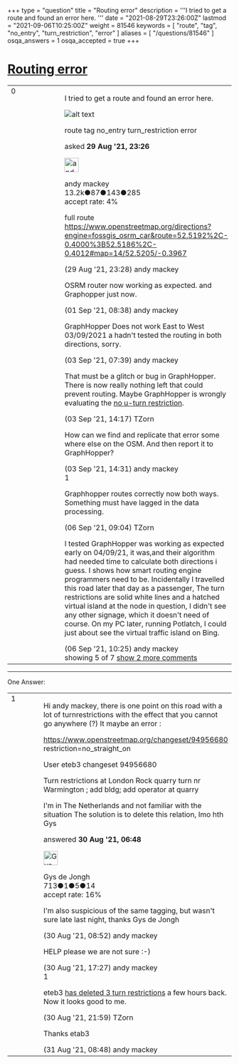 +++
type = "question"
title = "Routing error"
description = '''I tried to get a route and found an error here.  '''
date = "2021-08-29T23:26:00Z"
lastmod = "2021-09-06T10:25:00Z"
weight = 81546
keywords = [ "route", "tag", "no_entry", "turn_restriction", "error" ]
aliases = [ "/questions/81546" ]
osqa_answers = 1
osqa_accepted = true
+++

<div class="headNormal">

# [Routing error](/questions/81546/routing-error)

</div>

<div id="main-body">

<div id="askform">

<table id="question-table" style="width:100%;">
<colgroup>
<col style="width: 50%" />
<col style="width: 50%" />
</colgroup>
<tbody>
<tr>
<td style="width: 30px; vertical-align: top"><div class="vote-buttons">
<span id="post-81546-upvote" class="ajax-command post-vote up" rel="nofollow" title="I like this post (click again to cancel)"> </span>
<div id="post-81546-score" class="post-score" title="current number of votes">
0
</div>
<span id="post-81546-downvote" class="ajax-command post-vote down" rel="nofollow" title="I dont like this post (click again to cancel)"> </span> <span id="favorite-mark" class="ajax-command favorite-mark" rel="nofollow" title="mark/unmark this question as favorite (click again to cancel)"> </span>
<div id="favorite-count" class="favorite-count">
&#10;</div>
</div></td>
<td><div id="item-right">
<div class="question-body">
<p>I tried to get a route and found an error here.</p>
<p><img src="https://help.openstreetmap.org/upfiles/Routing_Error.JPG" alt="alt text" /></p>
</div>
<div id="question-tags" class="tags-container tags">
<span class="post-tag tag-link-route" rel="tag" title="see questions tagged &#39;route&#39;">route</span> <span class="post-tag tag-link-tag" rel="tag" title="see questions tagged &#39;tag&#39;">tag</span> <span class="post-tag tag-link-no_entry" rel="tag" title="see questions tagged &#39;no_entry&#39;">no_entry</span> <span class="post-tag tag-link-turn_restriction" rel="tag" title="see questions tagged &#39;turn_restriction&#39;">turn_restriction</span> <span class="post-tag tag-link-error" rel="tag" title="see questions tagged &#39;error&#39;">error</span>
</div>
<div id="question-controls" class="post-controls">
&#10;</div>
<div class="post-update-info-container">
<div class="post-update-info post-update-info-user">
<p>asked <strong>29 Aug '21, 23:26</strong></p>
<img src="https://secure.gravatar.com/avatar/efa7ca36d4499200879223dc5ad5ecac?s=32&amp;d=identicon&amp;r=g" class="gravatar" width="32" height="32" alt="andy%20mackey&#39;s gravatar image" />
<p><span>andy mackey</span><br />
<span class="score" title="13238 reputation points"><span>13.2k</span></span><span title="87 badges"><span class="badge1">●</span><span class="badgecount">87</span></span><span title="143 badges"><span class="silver">●</span><span class="badgecount">143</span></span><span title="285 badges"><span class="bronze">●</span><span class="badgecount">285</span></span><br />
<span class="accept_rate" title="Rate of the user&#39;s accepted answers">accept rate:</span> <span title="andy mackey has 37 accepted answers">4%</span></p>
</img>
</div>
</div>
<div id="comments-container-81546" class="comments-container">
<span id="81547"></span>
<div id="comment-81547" class="comment">
<div id="post-81547-score" class="comment-score">
&#10;</div>
<div class="comment-text">
<p>full route <a href="https://www.openstreetmap.org/directions?engine=fossgis_osrm_car&amp;route=52.5192%2C-0.4000%3B52.5186%2C-0.4012#map=14/52.5205/-0.3967">https://www.openstreetmap.org/directions?engine=fossgis_osrm_car&amp;route=52.5192%2C-0.4000%3B52.5186%2C-0.4012#map=14/52.5205/-0.3967</a></p>
</div>
<div id="comment-81547-info" class="comment-info">
<span class="comment-age">(29 Aug '21, 23:28)</span> <span class="comment-user userinfo">andy mackey</span>
</div>
</div>
<span id="81595"></span>
<div id="comment-81595" class="comment">
<div id="post-81595-score" class="comment-score">
&#10;</div>
<div class="comment-text">
<p>OSRM router now working as expected. and Graphopper just now.</p>
</div>
<div id="comment-81595-info" class="comment-info">
<span class="comment-age">(01 Sep '21, 08:38)</span> <span class="comment-user userinfo">andy mackey</span>
</div>
</div>
<span id="81608"></span>
<div id="comment-81608" class="comment">
<div id="post-81608-score" class="comment-score">
&#10;</div>
<div class="comment-text">
<p>GraphHopper Does not work East to West 03/09/2021 a hadn't tested the routing in both directions, sorry.</p>
</div>
<div id="comment-81608-info" class="comment-info">
<span class="comment-age">(03 Sep '21, 07:39)</span> <span class="comment-user userinfo">andy mackey</span>
</div>
</div>
<span id="81610"></span>
<div id="comment-81610" class="comment">
<div id="post-81610-score" class="comment-score">
&#10;</div>
<div class="comment-text">
<p>That must be a glitch or bug in GraphHopper. There is now really nothing left that could prevent routing. Maybe GraphHopper is wrongly evaluating the <a href="https://www.openstreetmap.org/relation/11956814">no u-turn restriction</a>.</p>
</div>
<div id="comment-81610-info" class="comment-info">
<span class="comment-age">(03 Sep '21, 14:17)</span> <span class="comment-user userinfo">TZorn</span>
</div>
</div>
<span id="81611"></span>
<div id="comment-81611" class="comment not_top_scorer">
<div id="post-81611-score" class="comment-score">
&#10;</div>
<div class="comment-text">
<p>How can we find and replicate that error some where else on the OSM. And then report it to GraphHopper?</p>
</div>
<div id="comment-81611-info" class="comment-info">
<span class="comment-age">(03 Sep '21, 14:31)</span> <span class="comment-user userinfo">andy mackey</span>
</div>
</div>
<span id="81631"></span>
<div id="comment-81631" class="comment">
<div id="post-81631-score" class="comment-score">
1
</div>
<div class="comment-text">
<p>Graphhopper routes correctly now both ways. Something must have lagged in the data processing.</p>
</div>
<div id="comment-81631-info" class="comment-info">
<span class="comment-age">(06 Sep '21, 09:04)</span> <span class="comment-user userinfo">TZorn</span>
</div>
</div>
<span id="81633"></span>
<div id="comment-81633" class="comment not_top_scorer">
<div id="post-81633-score" class="comment-score">
&#10;</div>
<div class="comment-text">
<p>I tested GraphHopper was working as expected early on 04/09/21, it was,and their algorithm had needed time to calculate both directions i guess. I shows how smart routing engine programmers need to be. Incidentally I travelled this road later that day as a passenger, The turn restrictions are solid white lines and a hatched virtual island at the node in question, I didn't see any other signage, which it doesn't need of course. On my PC later, running Potlatch, I could just about see the virtual traffic island on Bing.</p>
</div>
<div id="comment-81633-info" class="comment-info">
<span class="comment-age">(06 Sep '21, 10:25)</span> <span class="comment-user userinfo">andy mackey</span>
</div>
</div>
</div>
<div id="comment-tools-81546" class="comment-tools">
<span class="comments-showing"> showing 5 of 7 </span> <a href="#" class="show-all-comments-link">show 2 more comments</a>
</div>
<div class="clear">
&#10;</div>
<div id="comment-81546-form-container" class="comment-form-container">
&#10;</div>
<div class="clear">
&#10;</div>
</div></td>
</tr>
</tbody>
</table>

------------------------------------------------------------------------

<div class="tabBar">

<span id="sort-top"></span>

<div class="headQuestions">

One Answer:

</div>

</div>

<span id="81557"></span>

<div id="answer-container-81557" class="answer accepted-answer">

<table style="width:100%;">
<colgroup>
<col style="width: 50%" />
<col style="width: 50%" />
</colgroup>
<tbody>
<tr>
<td style="width: 30px; vertical-align: top"><div class="vote-buttons">
<span id="post-81557-upvote" class="ajax-command post-vote up" rel="nofollow" title="I like this post (click again to cancel)"> </span>
<div id="post-81557-score" class="post-score" title="current number of votes">
1
</div>
<span id="post-81557-downvote" class="ajax-command post-vote down" rel="nofollow" title="I dont like this post (click again to cancel)"> </span> <span class="accept-answer on" rel="nofollow" title="andy mackey has selected this answer as the correct answer"> </span>
</div></td>
<td><div class="item-right">
<div class="answer-body">
<p>Hi andy mackey, there is one point on this road with a lot of turnrestrictions with the effect that you cannot go anywhere (?) It maybe an error :</p>
<p><a href="https://www.openstreetmap.org/changeset/94956680">https://www.openstreetmap.org/changeset/94956680</a> restriction=no_straight_on</p>
<p>User eteb3 changeset 94956680</p>
<p>Turn restrictions at London Rock quarry turn nr Warmington ; add bldg; add operator at quarry</p>
<p>I'm in The Netherlands and not familiar with the situation The solution is to delete this relation, Imo hth Gys</p>
</div>
<div class="answer-controls post-controls">
&#10;</div>
<div class="post-update-info-container">
<div class="post-update-info post-update-info-user">
<p>answered <strong>30 Aug '21, 06:48</strong></p>
<img src="https://secure.gravatar.com/avatar/5c3b258ebdc5943f1ab6008f146e7f7c?s=32&amp;d=identicon&amp;r=g" class="gravatar" width="32" height="32" alt="Gys%20de%20Jongh&#39;s gravatar image" />
<p><span>Gys de Jongh</span><br />
<span class="score" title="713 reputation points">713</span><span title="1 badges"><span class="badge1">●</span><span class="badgecount">1</span></span><span title="5 badges"><span class="silver">●</span><span class="badgecount">5</span></span><span title="14 badges"><span class="bronze">●</span><span class="badgecount">14</span></span><br />
<span class="accept_rate" title="Rate of the user&#39;s accepted answers">accept rate:</span> <span title="Gys de Jongh has 5 accepted answers">16%</span></p>
</div>
</div>
<div id="comments-container-81557" class="comments-container">
<span id="81559"></span>
<div id="comment-81559" class="comment">
<div id="post-81559-score" class="comment-score">
&#10;</div>
<div class="comment-text">
<p>I'm also suspicious of the same tagging, but wasn't sure late last night, thanks Gys de Jongh</p>
</div>
<div id="comment-81559-info" class="comment-info">
<span class="comment-age">(30 Aug '21, 08:52)</span> <span class="comment-user userinfo">andy mackey</span>
</div>
</div>
<span id="81564"></span>
<div id="comment-81564" class="comment">
<div id="post-81564-score" class="comment-score">
&#10;</div>
<div class="comment-text">
<p>HELP please we are not sure :-)</p>
</div>
<div id="comment-81564-info" class="comment-info">
<span class="comment-age">(30 Aug '21, 17:27)</span> <span class="comment-user userinfo">andy mackey</span>
</div>
</div>
<span id="81568"></span>
<div id="comment-81568" class="comment">
<div id="post-81568-score" class="comment-score">
1
</div>
<div class="comment-text">
<p>eteb3 <a href="https://www.openstreetmap.org/changeset">has deleted 3 turn restrictions</a> a few hours back. Now it looks good to me.</p>
</div>
<div id="comment-81568-info" class="comment-info">
<span class="comment-age">(30 Aug '21, 21:59)</span> <span class="comment-user userinfo">TZorn</span>
</div>
</div>
<span id="81572"></span>
<div id="comment-81572" class="comment">
<div id="post-81572-score" class="comment-score">
&#10;</div>
<div class="comment-text">
<p>Thanks etab3</p>
</div>
<div id="comment-81572-info" class="comment-info">
<span class="comment-age">(31 Aug '21, 08:48)</span> <span class="comment-user userinfo">andy mackey</span>
</div>
</div>
</div>
<div id="comment-tools-81557" class="comment-tools">
&#10;</div>
<div class="clear">
&#10;</div>
<div id="comment-81557-form-container" class="comment-form-container">
&#10;</div>
<div class="clear">
&#10;</div>
</div></td>
</tr>
</tbody>
</table>

</div>

<div class="paginator-container-left">

</div>

</div>

</div>

